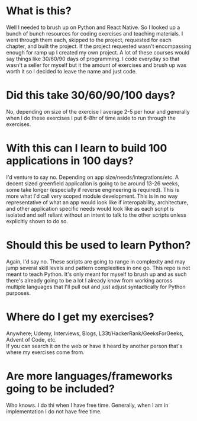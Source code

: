 # What is this?
Well I needed to brush up on Python and React Native. So I looked up a bunch of bunch resources for coding exercises and teaching materials. I went through them each, skipped to the project, requested for each chapter, and built the project. If the project requested wasn't encompassing enough for ramp up I created my own project. A lot of these courses would say things like 30/60/90 days of programming. I code everyday so that wasn't a seller for myself but it the amount of exercises and brush up was worth it so I decided to leave the name and just code.

# Did this take 30/60/90/100 days?
No, depending on size of the exercise I average 2-5 per hour and generally when I do these exercises I put 6-8hr of time aside to run through the exercises. 

# With this can I learn to build 100 applications in 100 days?
I'd venture to say no. Depending on app size/needs/integrations/etc. A decent sized greenfield application is going to be around 13-26 weeks, some take longer (especially if reverse engineering is required). This is more what I'd call very scoped module development. This is in no way representative of what an app would look like if interopability, architecture, and other application specific needs would look like as each script is isolated and self reliant without an intent to talk to the other scripts unless explicitly shown to do so.

# Should this be used to learn Python?
Again, I'd say no. These scripts are going to range in complexity and may jump several skill levels and pattern complexities in one go. This repo is not meant to teach Python. It's only meant for myself to brush up and as such there's already going to be a lot I already know from working across multiple languages that I'll pull out and just adjust syntactically for Python purposes.

# Where do I get my exercises?
Anywhere; Udemy, Interviews, Blogs, L33t/HackerRank/GeeksForGeeks, Advent of Code, etc.  
If you can search it on the web or have it heard by another person that's where my exercises come from.

# Are more languages/frameworks going to be included?
Who knows. I do thi when I have free time. Generally, when I am in implementation I do not have free time.